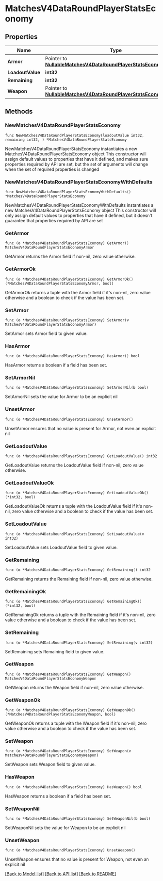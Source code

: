 # MatchesV4DataRoundPlayerStatsEconomy

## Properties

Name | Type | Description | Notes
------------ | ------------- | ------------- | -------------
**Armor** | Pointer to [**NullableMatchesV4DataRoundPlayerStatsEconomyArmor**](MatchesV4DataRoundPlayerStatsEconomyArmor.md) |  | [optional] 
**LoadoutValue** | **int32** |  | 
**Remaining** | **int32** |  | 
**Weapon** | Pointer to [**NullableMatchesV4DataRoundPlayerStatsEconomyWeapon**](MatchesV4DataRoundPlayerStatsEconomyWeapon.md) |  | [optional] 

## Methods

### NewMatchesV4DataRoundPlayerStatsEconomy

`func NewMatchesV4DataRoundPlayerStatsEconomy(loadoutValue int32, remaining int32, ) *MatchesV4DataRoundPlayerStatsEconomy`

NewMatchesV4DataRoundPlayerStatsEconomy instantiates a new MatchesV4DataRoundPlayerStatsEconomy object
This constructor will assign default values to properties that have it defined,
and makes sure properties required by API are set, but the set of arguments
will change when the set of required properties is changed

### NewMatchesV4DataRoundPlayerStatsEconomyWithDefaults

`func NewMatchesV4DataRoundPlayerStatsEconomyWithDefaults() *MatchesV4DataRoundPlayerStatsEconomy`

NewMatchesV4DataRoundPlayerStatsEconomyWithDefaults instantiates a new MatchesV4DataRoundPlayerStatsEconomy object
This constructor will only assign default values to properties that have it defined,
but it doesn't guarantee that properties required by API are set

### GetArmor

`func (o *MatchesV4DataRoundPlayerStatsEconomy) GetArmor() MatchesV4DataRoundPlayerStatsEconomyArmor`

GetArmor returns the Armor field if non-nil, zero value otherwise.

### GetArmorOk

`func (o *MatchesV4DataRoundPlayerStatsEconomy) GetArmorOk() (*MatchesV4DataRoundPlayerStatsEconomyArmor, bool)`

GetArmorOk returns a tuple with the Armor field if it's non-nil, zero value otherwise
and a boolean to check if the value has been set.

### SetArmor

`func (o *MatchesV4DataRoundPlayerStatsEconomy) SetArmor(v MatchesV4DataRoundPlayerStatsEconomyArmor)`

SetArmor sets Armor field to given value.

### HasArmor

`func (o *MatchesV4DataRoundPlayerStatsEconomy) HasArmor() bool`

HasArmor returns a boolean if a field has been set.

### SetArmorNil

`func (o *MatchesV4DataRoundPlayerStatsEconomy) SetArmorNil(b bool)`

 SetArmorNil sets the value for Armor to be an explicit nil

### UnsetArmor
`func (o *MatchesV4DataRoundPlayerStatsEconomy) UnsetArmor()`

UnsetArmor ensures that no value is present for Armor, not even an explicit nil
### GetLoadoutValue

`func (o *MatchesV4DataRoundPlayerStatsEconomy) GetLoadoutValue() int32`

GetLoadoutValue returns the LoadoutValue field if non-nil, zero value otherwise.

### GetLoadoutValueOk

`func (o *MatchesV4DataRoundPlayerStatsEconomy) GetLoadoutValueOk() (*int32, bool)`

GetLoadoutValueOk returns a tuple with the LoadoutValue field if it's non-nil, zero value otherwise
and a boolean to check if the value has been set.

### SetLoadoutValue

`func (o *MatchesV4DataRoundPlayerStatsEconomy) SetLoadoutValue(v int32)`

SetLoadoutValue sets LoadoutValue field to given value.


### GetRemaining

`func (o *MatchesV4DataRoundPlayerStatsEconomy) GetRemaining() int32`

GetRemaining returns the Remaining field if non-nil, zero value otherwise.

### GetRemainingOk

`func (o *MatchesV4DataRoundPlayerStatsEconomy) GetRemainingOk() (*int32, bool)`

GetRemainingOk returns a tuple with the Remaining field if it's non-nil, zero value otherwise
and a boolean to check if the value has been set.

### SetRemaining

`func (o *MatchesV4DataRoundPlayerStatsEconomy) SetRemaining(v int32)`

SetRemaining sets Remaining field to given value.


### GetWeapon

`func (o *MatchesV4DataRoundPlayerStatsEconomy) GetWeapon() MatchesV4DataRoundPlayerStatsEconomyWeapon`

GetWeapon returns the Weapon field if non-nil, zero value otherwise.

### GetWeaponOk

`func (o *MatchesV4DataRoundPlayerStatsEconomy) GetWeaponOk() (*MatchesV4DataRoundPlayerStatsEconomyWeapon, bool)`

GetWeaponOk returns a tuple with the Weapon field if it's non-nil, zero value otherwise
and a boolean to check if the value has been set.

### SetWeapon

`func (o *MatchesV4DataRoundPlayerStatsEconomy) SetWeapon(v MatchesV4DataRoundPlayerStatsEconomyWeapon)`

SetWeapon sets Weapon field to given value.

### HasWeapon

`func (o *MatchesV4DataRoundPlayerStatsEconomy) HasWeapon() bool`

HasWeapon returns a boolean if a field has been set.

### SetWeaponNil

`func (o *MatchesV4DataRoundPlayerStatsEconomy) SetWeaponNil(b bool)`

 SetWeaponNil sets the value for Weapon to be an explicit nil

### UnsetWeapon
`func (o *MatchesV4DataRoundPlayerStatsEconomy) UnsetWeapon()`

UnsetWeapon ensures that no value is present for Weapon, not even an explicit nil

[[Back to Model list]](../README.md#documentation-for-models) [[Back to API list]](../README.md#documentation-for-api-endpoints) [[Back to README]](../README.md)


